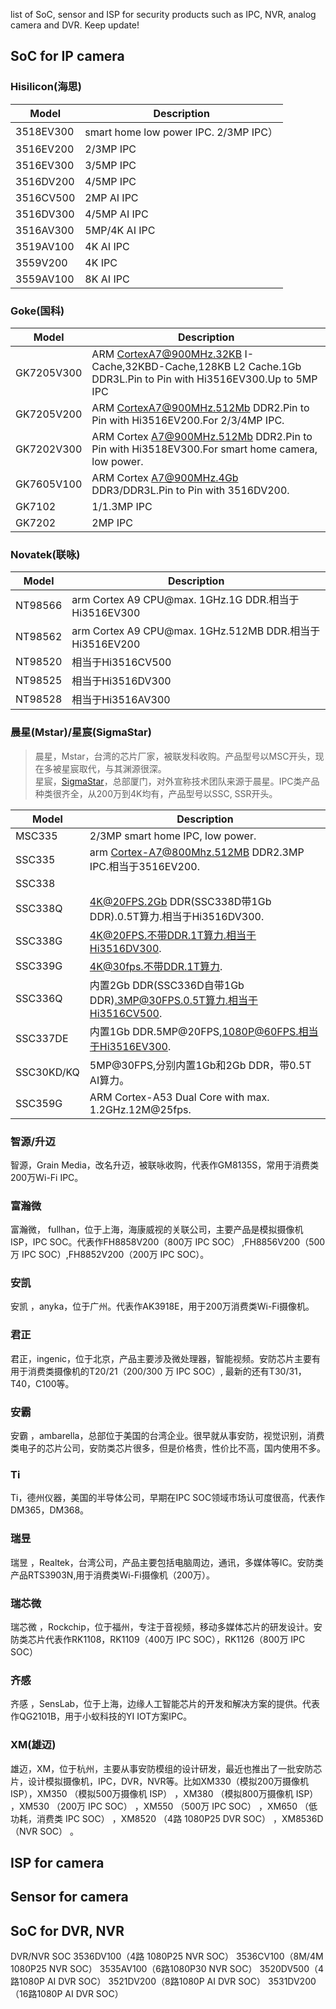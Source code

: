 list of SoC, sensor and ISP for security products such as IPC, NVR, analog camera and DVR. Keep update!

## SoC for IP camera

### Hisilicon(海思)

| Model | Description |
| --- | --- |
|3518EV300|smart home low power IPC. 2/3MP IPC）|
|3516EV200|2/3MP IPC|
|3516EV300|3/5MP IPC|
|3516DV200|4/5MP IPC|
|3516CV500|2MP AI IPC|
|3516DV300|4/5MP AI IPC|
|3516AV300|5MP/4K AI IPC|
|3519AV100|4K AI IPC|
|3559V200|4K IPC|
|3559AV100|8K AI IPC|

### Goke(国科)

| Model | Description |
| --- | --- |
| GK7205V300 | ARM CortexA7@900MHz.32KB I-Cache,32KBD-Cache,128KB L2 Cache.1Gb DDR3L.Pin to Pin with Hi3516EV300.Up to 5MP IPC |
| GK7205V200 | ARM CortexA7@900MHz.512Mb DDR2.Pin to Pin with Hi3516EV200.For 2/3/4MP IPC. | 
| GK7202V300 | ARM Cortex A7@900MHz.512Mb DDR2.Pin to Pin with Hi3518EV300.For smart home camera, low power. |
| GK7605V100 | ARM Cortex A7@900MHz.4Gb DDR3/DDR3L.Pin to Pin with 3516DV200. |
| GK7102 | 1/1.3MP IPC |
| GK7202 | 2MP IPC |

### Novatek(联咏)

| Model | Description |
| --- | --- |
| NT98566 | arm Cortex A9 CPU@max. 1GHz.1G DDR.相当于Hi3516EV300 |
| NT98562 | arm Cortex A9 CPU@max. 1GHz.512MB DDR.相当于Hi3516EV200 |
| NT98520 | 相当于Hi3516CV500 |
| NT98525 | 相当于Hi3516DV300 |
| NT98528 | 相当于Hi3516AV300 |


### 晨星(Mstar)/星宸(SigmaStar)
>晨星，Mstar，台湾的芯片厂家，被联发科收购。产品型号以MSC开头，现在多被星宸取代，与其渊源很深。     
>星宸，[SigmaStar](https://www.sigmastar.com.cn/)，总部厦门，对外宣称技术团队来源于晨星。IPC类产品种类很齐全，从200万到4K均有，产品型号以SSC, SSR开头。

| Model | Description |
| --- | --- |
| MSC335 | 2/3MP smart home IPC, low power. |
| SSC335 | arm Cortex-A7@800Mhz.512MB DDR2.3MP IPC.相当于3516EV200. |
| SSC338 |  |
| SSC338Q | 4K@20FPS.2Gb DDR(SSC338D带1Gb DDR).0.5T算力.相当于Hi3516DV300. |
| SSC338G | 4K@20FPS.不带DDR.1T算力.相当于Hi3516DV300. |
| SSC339G | 4K@30fps.不带DDR.1T算力. |
| SSC336Q | 内置2Gb	DDR(SSC336D自带1Gb DDR).3MP@30FPS.0.5T算力.相当于Hi3516CV500. |
| SSC337DE | 内置1Gb	DDR.5MP@20FPS,1080P@60FPS.相当于Hi3516EV300. |
| SSC30KD/KQ | 5MP@30FPS,分别内置1Gb和2Gb DDR，带0.5T AI算力。|
| SSC359G |ARM Cortex-A53 Dual Core with max. 1.2GHz.12M@25fps.|




### 智源/升迈
智源，Grain Media，改名升迈，被联咏收购，代表作GM8135S，常用于消费类200万Wi-Fi IPC。

### 富瀚微
富瀚微， fullhan，位于上海，海康威视的关联公司，主要产品是模拟摄像机ISP，IPC SOC。代表作FH8858V200（800万 IPC SOC） ,FH8856V200（500万 IPC SOC）,FH8852V200（200万 IPC SOC）。

### 安凯
安凯 ，anyka，位于广州。代表作AK3918E，用于200万消费类Wi-Fi摄像机。

### 君正
君正，ingenic，位于北京，产品主要涉及微处理器，智能视频。安防芯片主要有用于消费类摄像机的T20/21（200/300 万 IPC SOC）, 最新的还有T30/31，T40，C100等。

### 安霸
安霸 ，ambarella，总部位于美国的台湾企业。很早就从事安防，视觉识别，消费类电子的芯片公司，安防类芯片很多，但是价格贵，性价比不高，国内使用不多。

### Ti
Ti，德州仪器，美国的半导体公司，早期在IPC SOC领域市场认可度很高，代表作DM365，DM368。

### 瑞昱
瑞昱 ，Realtek，台湾公司，产品主要包括电脑周边，通讯，多媒体等IC。安防类产品RTS3903N,用于消费类Wi-Fi摄像机（200万）。

### 瑞芯微
瑞芯微 ，Rockchip，位于福州，专注于音视频，移动多媒体芯片的研发设计。安防类芯片代表作RK1108，RK1109（400万 IPC SOC），RK1126（800万 IPC SOC）

### 齐感
齐感 ，SensLab，位于上海，边缘人工智能芯片的开发和解决方案的提供。代表作QG2101B，用于小蚁科技的YI IOT方案IPC。

### XM(雄迈)
雄迈，XM，位于杭州，主要从事安防模组的设计研发，最近也推出了一批安防芯片，设计模拟摄像机，IPC，DVR，NVR等。比如XM330（模拟200万摄像机 ISP），XM350 （模拟500万摄像机 ISP） ，XM380 （模拟800万摄像机 ISP） ，XM530 （200万 IPC SOC） ，XM550 （500万 IPC SOC） ，XM650 （低功耗，消费类 IPC SOC） ，XM8520 （4路 1080P25 DVR SOC） ，XM8536D （NVR SOC） 。

## ISP for camera


## Sensor for camera


## SoC for DVR, NVR
DVR/NVR SOC
3536DV100（4路 1080P25 NVR SOC）
3536CV100（8M/4M 1080P25 NVR SOC）
3535AV100（6路1080P30 NVR SOC）
3520DV500（4路1080P AI DVR SOC）
3521DV200（8路1080P AI DVR SOC）
3531DV200（16路1080P AI DVR SOC）